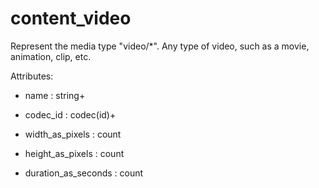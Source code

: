 # content_video

Represent the media type "video/*". Any type of video, such as a movie, animation, clip, etc.

Attributes:

* name : string+

* codec_id : codec(id)+

* width_as_pixels : count

* height_as_pixels : count

* duration_as_seconds : count
